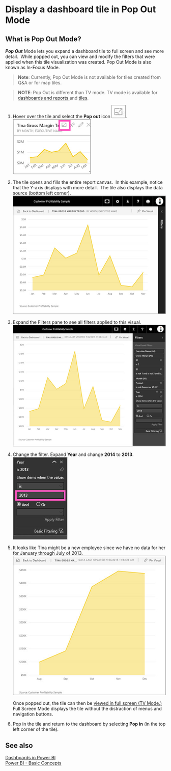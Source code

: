 <properties
   pageTitle="Display a tile in Pop Out Mode"
   description="Display a dashboard tile In-focus mode, aka Pop Out."
   services="powerbi"
   documentationCenter=""
   authors="mihart"
   manager="mblythe"
   editor=""
   tags=""/>

<tags
   ms.service="powerbi"
   ms.devlang="NA"
   ms.topic="article"
   ms.tgt_pltfrm="NA"
   ms.workload="powerbi"
   ms.date="11/29/2015"
   ms.author="mihart"/>

# Display a dashboard tile in Pop Out Mode

## What is Pop Out Mode?  

***Pop Out*** Mode lets you expand a dashboard tile to full screen and see more detail.  While popped out, you can view and modify the filters that were applied when this tile visualization was created. Pop Out Mode is also known as In-Focus Mode.

>**Note**: Currently, Pop Out Mode is not available for tiles created from Q&A or for map tiles. 

>**NOTE**:
>Pop Out is different than TV mode.  TV mode is available for [dashboards and reports ](powerbi-service-dash-and-reports-fullscreen.md) and [tiles](powerbi-service-display-tile-in-full-screen-mode.md).

1.  Hover over the tile and select the **Pop out** icon ![](media/powerbi-service-display-tile-in-full-screen-mode/PBI_popOut.jpg).  
    ![](media/powerbi-service-display-dash-in-focus-mode/PBI_hoverTile.jpg)

2.  The tile opens and fills the entire report canvas.  In this example, notice that the Y-axis displays with more detail.  The tile also displays the data source (bottom left corner).    
    ![](media/powerbi-service-display-dash-in-focus-mode/PBI_InFocus.jpg)

3.  Expand the Filters pane to see all filters applied to this visual.  
    ![](media/powerbi-service-display-dash-in-focus-mode/PBI_InFocusFilters.jpg)

4.  Change the filter. Expand **Year** and change **2014** to **2013**.  
    ![](media/powerbi-service-display-dash-in-focus-mode/PBI_InFocusFilterChange.jpg)

5.  It looks like Tina might be a new employee since we have no data for her for January through July of 2013.   
    ![](media/powerbi-service-display-dash-in-focus-mode/PBI_InFocusFilters2013.jpg)

    Once popped out, the tile can then be [viewed in full screen (TV Mode.)](powerbi-service-display-tile-in-full-screen-mode.md) Full Screen Mode displays the tile without the distraction of menus and navigation buttons.

6.  Pop in the tile and return to the dashboard by selecting **Pop in** (in the top left corner of the tile).

## See also  
[Dashboards in Power BI](powerbi-service-dashboards.md)  
[Power BI - Basic Concepts](powerbi-service-basic-concepts.md)
